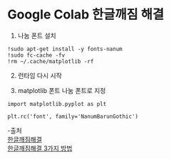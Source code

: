 # Google Colab 한글깨짐 해결     

1. 나눔 폰트 설치     

~~~    
!sudo apt-get install -y fonts-nanum    
!sudo fc-cache -fv     
!rm ~/.cache/matplotlib -rf      
~~~     

2. 런타임 다시 시작     

3. matplotlib 폰트 나눔 폰트로 지정     

~~~
import matplotlib.pyplot as plt     

plt.rc('font', family='NanumBarunGothic')     
~~~

-출처      
[한글깨짐해결](https://teddylee777.github.io/colab/colab-korean)     
[한글깨짐해결 3가지 방법](https://programmers.co.kr/learn/courses/21/lessons/950)        
